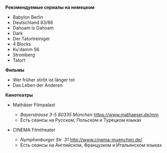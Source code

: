 **Рекомендуемые сериалы на немецком**

* Babylon Berlin
* Deutschland 83/86
* Dahoam is Dahoam
* Dark
* Der Tatortreiniger
* 4 Blocks
* Ku'damm 56
* Stromberg
* Tatort

**Фильмы** 

* Wer früher stirbt ist länger tot
* Das Leben der Anderen

**Кинотеатры**

* Mathäser Filmpalast
  * *Bayerstrasse 3-5 80335 München* https://www.mathaeser.de/mm
  * Есть сеансы на Русском, Польском и Турецком языках

* CINEMA Filmtheater
  * *Nymphenburger Str. 31* http://www.cinema-muenchen.de/
  * Есть сеансы на Английском, Французком и Итальянском языках
